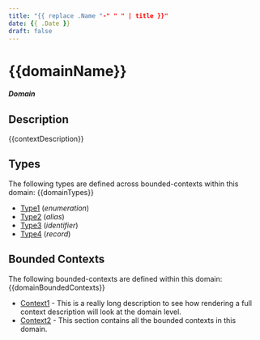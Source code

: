 ```yaml
---
title: "{{ replace .Name "-" " " | title }}"
date: {{ .Date }}
draft: false
---
```


# {{domainName}}
#### _Domain_

## Description
{{contextDescription}}

## Types
The following types are defined across bounded-contexts within this domain:
{{domainTypes}}
* [Type1](types/type1) (_enumeration_)
* [Type2](types/type2) (_alias_)
* [Type3](types/type3) (_identifier_)
* [Type4](types/type4) (_record_)

## Bounded Contexts
The following bounded-contexts are defined within this domain:
{{domainBoundedContexts}}
* [Context1](contexts/context1) - This is a really long description to see how rendering a full context description will look at the domain level. 
* [Context2](contexts/context2) - This section contains all the bounded contexts in this domain.